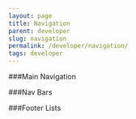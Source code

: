 ```yaml
---
layout: page
title: Navigation
parent: developer
slug: navigation
permalink: /developer/navigation/
tags: developer
---
```


###Main Navigation

###Nav Bars

###Footer Lists
